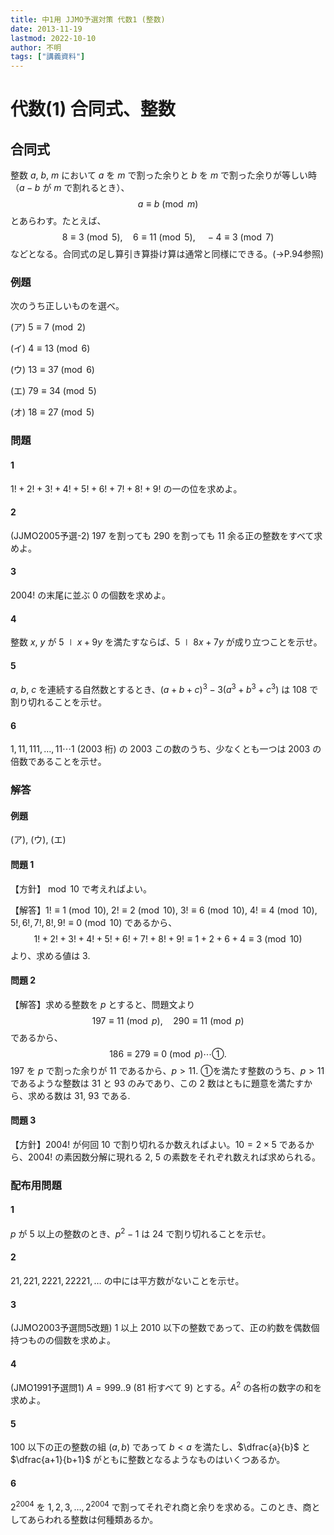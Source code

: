 ```yaml
---
title: 中1用 JJMO予選対策 代数1 (整数)
date: 2013-11-19
lastmod: 2022-10-10
author: 不明
tags: ["講義資料"]
---
```


# 代数(1) 合同式、整数

## 合同式

整数 $a$, $b$, $m$ において $a$ を $m$ で割った余りと $b$ を $m$ で割った余りが等しい時（$a-b$ が $m$ で割れるとき）、$$a\equiv b\pmod m$$とあらわす。たとえば、$$8\equiv 3 \pmod 5,\quad 6\equiv 11 \pmod 5,\quad -4\equiv 3 \pmod 7$$などとなる。合同式の足し算引き算掛け算は通常と同様にできる。(→P.94参照)

### 例題

次のうち正しいものを選べ。

(ア) $5\equiv7\pmod 2$

(イ) $4\equiv13\pmod 6$

(ウ) $13\equiv37\pmod 6$

(エ) $79\equiv34\pmod 5$

(オ) $18\equiv27\pmod 5$

### 問題

#### 1

$1!+2!+3!+4!+5!+6!+7!+8!+9!$ の一の位を求めよ。

#### 2

(JJMO2005予選-2) $197$ を割っても $290$ を割っても $11$ 余る正の整数をすべて求めよ。

#### 3

$2004!$ の末尾に並ぶ $0$ の個数を求めよ。

#### 4

整数 $x$, $y$ が $5\mid x+9y$ を満たすならば、$5\mid 8x+7y$ が成り立つことを示せ。

#### 5

$a$, $b$, $c$ を連続する自然数とするとき、$(a+b+c) ^ 3-3(a ^ 3+b ^ 3+c ^ 3)$ は $108$ で割り切れることを示せ。

#### 6

$1,11,111,\dots,11\cdots1$ (2003 桁) の 2003 この数のうち、少なくとも一つは $2003$ の倍数であることを示せ。

### 解答

#### 例題

(ア), (ウ), (エ)

#### 問題 1

【方針】$\bmod{10}$ で考えればよい。

【解答】$1!\equiv1\pmod{10}$, $2!\equiv2\pmod{10}$, $3!\equiv6\pmod{10}$, $4!\equiv4\pmod{10}$, $5!,6!,7!,8!,9!\equiv0\pmod{10}$ であるから、$$1!+2!+3!+4!+5!+6!+7!+8!+9!\equiv1+2+6+4\equiv3\pmod{10}$$ より、求める値は $3$.

#### 問題 2

【解答】求める整数を $p$ とすると、問題文より $$197\equiv11\pmod p,\quad 290\equiv11\pmod p$$ であるから、$$186\equiv279\equiv0\pmod p\cdots\text{①}.$$ $197$ を $p$ で割った余りが $11$ であるから、$p>11$. ①を満たす整数のうち、$p>11$ であるような整数は $31$ と $93$ のみであり、この 2 数はともに題意を満たすから、求める数は $31$, $93$ である.

#### 問題 3

【方針】$2004!$ が何回 $10$ で割り切れるか数えればよい。$10=2\times5$ であるから、$2004!$ の素因数分解に現れる $2$, $5$ の素数をそれぞれ数えれば求められる。

### 配布用問題

#### 1

$p$ が $5$ 以上の整数のとき、$p ^ 2-1$ は $24$ で割り切れることを示せ。

#### 2

$21,221,2221,22221,\dots$ の中には平方数がないことを示せ。

#### 3

(JJMO2003予選問5改題) $1$ 以上 $2010$ 以下の整数であって、正の約数を偶数個持つものの個数を求めよ。

#### 4

(JMO1991予選問1) $A=999..9$ (81 桁すべて $9$) とする。$A ^ 2$ の各桁の数字の和を求めよ。

#### 5

$100$ 以下の正の整数の組 $(a,b)$ であって $b<a$ を満たし、$\dfrac{a}{b}$ と $\dfrac{a+1}{b+1}$ がともに整数となるようなものはいくつあるか。

#### 6

$2 ^ {2004}$ を $1,2,3,\dots,2 ^ {2004}$ で割ってそれぞれ商と余りを求める。このとき、商としてあらわれる整数は何種類あるか。
